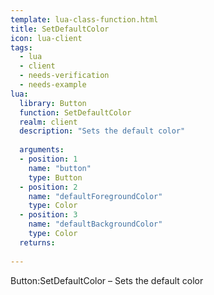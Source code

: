 ```yaml
---
template: lua-class-function.html
title: SetDefaultColor
icon: lua-client
tags:
  - lua
  - client
  - needs-verification
  - needs-example
lua:
  library: Button
  function: SetDefaultColor
  realm: client
  description: "Sets the default color"
  
  arguments:
  - position: 1
    name: "button"
    type: Button
  - position: 2
    name: "defaultForegroundColor"
    type: Color
  - position: 3
    name: "defaultBackgroundColor"
    type: Color
  returns:
    
---
```


<div class="lua__search__keywords">
Button:SetDefaultColor &#x2013; Sets the default color
</div>
